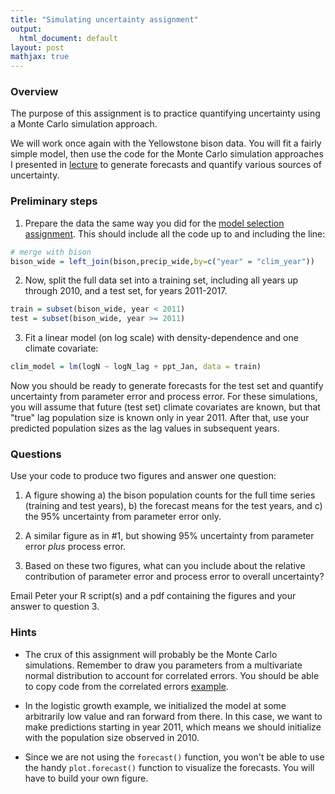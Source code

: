 ```yaml
---
title: "Simulating uncertainty assignment"
output:
  html_document: default
layout: post
mathjax: true
---
```


### Overview  ###

The purpose of this assignment is to practice quantifying uncertainty using a Monte Carlo simulation approach. 

We will work once again with the Yellowstone bison data. You will fit a fairly simple model, then use the code for the Monte Carlo simulation approaches I presented in [lecture](./../lecture/prediction_intervals_via_MC) to generate forecasts and quantify various sources of uncertainty.

### Preliminary steps

1. Prepare the data the same way you did for the [model selection assignment](model_selection_assignment). This should include all the code 
up to and including the line:
```R
# merge with bison
bison_wide = left_join(bison,precip_wide,by=c("year" = "clim_year"))
```

2. Now, split the full data set into a training set, including all years
up through 2010, and a test set, for years 2011-2017.
```R
train = subset(bison_wide, year < 2011)
test = subset(bison_wide, year >= 2011)
```

3. Fit a linear model (on log scale) with density-dependence and one climate covariate:
```R
clim_model = lm(logN ~ logN_lag + ppt_Jan, data = train)
```
Now you should be ready to generate forecasts for the test set and quantify uncertainty from parameter error and process error. For these simulations, you will assume that future (test set) climate covariates are known, but that "true" lag population size is known only in year 2011. After that, use your predicted population sizes as the lag values in subsequent years.

### Questions

Use your code to produce two figures and answer one question:

1. A figure showing a) the bison population counts for the full time series (training and test years), b) the forecast means for the test years, and c) the 95% uncertainty from parameter error only.

2. A similar figure as in #1, but showing 95% uncertainty from parameter error *plus* process error.

3. Based on these two figures, what can you include about the relative contribution of parameter error and process error to overall uncertainty?

Email Peter your R script(s) and a pdf containing the figures and your answer to question 3.

### Hints

* The crux of this assignment will probably be the Monte Carlo simulations. Remember to draw you parameters from a multivariate normal distribution to account for correlated errors. You should be able to copy code from the correlated errors [example](./../lecture/prediction_intervals_via_MC).

* In the logistic growth example, we initialized the model at some arbitrarily low value and ran forward from there. In this case, we want to make predictions starting in year 2011, which means we should initialize with the population size observed in 2010. 

* Since we are not using the `forecast()` function, you won't
be able to use the handy `plot.forecast()` function to visualize
the forecasts. You will have to build your own figure. 





